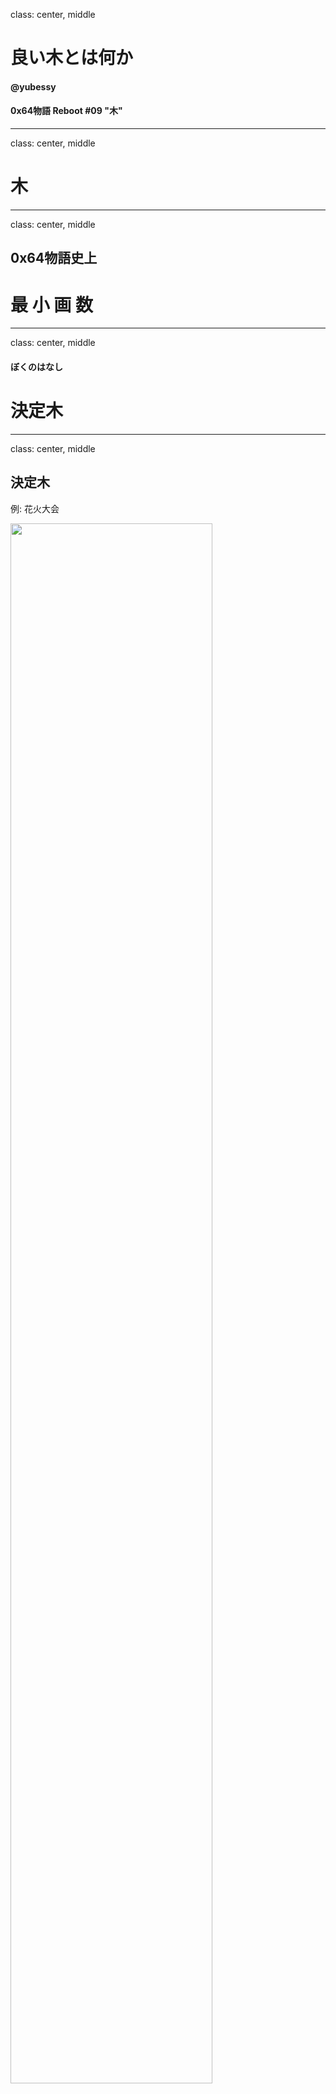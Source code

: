 class: center, middle

# 良い木とは何か

#### @yubessy

#### 0x64物語 Reboot #09 "木"

---

class: center, middle

# 木

---

class: center, middle

## 0x64物語史上

# 最 小 画 数

---

class: center, middle

#### ぼくのはなし

# 決定木

---

class: center, middle

## 決定木

例: 花火大会

<img src="dt.png" style="width: 80%" />

---

## 決定木

* 決定をするための木
* 説明変数の値から目的変数の値を求める
    * 説明変数: 天気, 風速, 湿度
    * 目的変数: 花火大会を開催するか

#### 決定ステップ

1. １つの説明変数を選択
2. その値に基づいて分岐
3. 1,2を繰り返し、末端に着くと目的変数の値が決定

---

class: center, middle

### 元のデータ

<img src="table.png" style="width: 80%" />

---

class: center, middle

### どうやって作る？

<img src="table.png" style="width: 45%" />
→
<img src="dt.png" style="width: 45%" />

---

class: center, middle

### どっちが良い？

<img src="dt.png" style="width: 48%" />
<img src="dt_another.png" style="width: 48%" />

---

class: center, middle

### そうだ、機械学習しよう

---

## 決定木学習

* 機械学習の手法のひとつ
* 与えられたデータになるべく当てはまる決定木を生成

#### データ

* (説明変数群, 目的変数) の集合

#### モデル

* 入力: 説明変数群の値
* 出力: 目的変数の値

---

## ID3 (Iterative Dichotomiser 3)

* 代表的な決定木学習アルゴリズム
* 各時点で最大の **情報利得** が得られる説明変数を選択
* 選択した説明変数の値による分岐を繰り返すことで木を生成

#### 情報利得

* データ集合 `\(D\)` を、説明変数 `\(X\)` によって分割することで <br />
  目的変数 `\(Y\)` についての不確かさがどれくらい減るか？
  * `\(X\)`: 天気, 湿度, 風速
  * `\(Y\)`: 花火大会
* 情報利得は **エントロピー** を利用して計算できる

---

## エントロピー

* データ集合 `\(D\)` の複雑さ = `\(D\)` の **エントロピー**
* `\(D\)` の異なる種類の要素数が均衡しているほど複雑さが大きい
* `\(P_i\)` : 種類 `\(i\)` の要素が `\(D\)` に占める割合

$$
H(D) = - \sum_{i = 1}^{n} P_i \log_n P_i
$$

* `\( H(😄😄😄😄) = 0 \)`
* `\( H(😄😄😄😰) = -(\frac{3}{4} \log_2 \frac{3}{4} + \frac{1}{4} \log_2 \frac{1}{4}) = 0.81 \)`
* `\( H(😄😄😰😰) = -(\frac{2}{4} \log_2 \frac{2}{4} + \frac{2}{4} \log_2 \frac{2}{4}) = 1 \)`
* `\( H(😄😡😰😰) = -(\frac{1}{4} \log_3 \frac{1}{4} + \frac{1}{4} \log_3 \frac{1}{4} + \frac{2}{4} \log_3 \frac{2}{4}) = 0.94 \)`

---

class: center, middle

### 分割するとエントロピーは？

<img src="gain.png" style="width: 80%" />

---

## 情報利得とエントロピー

* 情報利得 = 分割前後の(平均)エントロピーの差

.center[<img src="gain.png" style="width: 40%" />]

* 分割前: `\(- (\frac{3}{5} \log_2 \frac{3}{5} + \frac{2}{5} \log_2 \frac{2}{5}) = 0.97 \)`
* 分割後: `\(\frac{3}{5} ( - (\frac{2}{3} \log_2 \frac{2}{3} + \frac{1}{3} \log_2 \frac{1}{3})) + \frac{2}{5} (0) = 0.55 \)`
* 風速による情報利得: `\( 0.97 - 0.55 = 0.42 \)`

---

## ID3

* 最大の情報利得が得られる説明変数による分岐を繰り返す
    * (1) 天気 < 湿度 < **風速**
    * (2) 湿度 < **天気**

.center[<img src="dt_another.png" style="width: 70%; center" />]

---

## ID3 pros/cons

#### pros

* 安定（多少データが入れ替わっても木が変わりにくい）
* 高速（計算量が少ない・並列化可能）

#### cons

* 得られる木が最良であるとは限らない
* 属性数の多い変数が選ばれやすい
* 連続値変数にはそのまま適用できない

---

## まとめ

* 頭を使うと良い木ができる

#### 参考

* [決定木の学習](http://www.sist.ac.jp/~kanakubo/research/reasoning_kr/decision_tree.html)
* [情報量 - Wikipedia](https://ja.wikipedia.org/wiki/%E6%83%85%E5%A0%B1%E9%87%8F)
* [カルバック・ライブラー情報量 - Wikipedia](https://ja.wikipedia.org/wiki/%E3%82%AB%E3%83%AB%E3%83%90%E3%83%83%E3%82%AF%E3%83%BB%E3%83%A9%E3%82%A4%E3%83%96%E3%83%A9%E3%83%BC%E6%83%85%E5%A0%B1%E9%87%8F)
